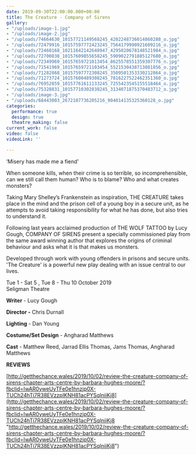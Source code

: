 ```yaml
---
date: 2019-09-30T22:00:00.000+00:00
title: The Creature - Company of Sirens
gallery:
- "/uploads/image-1.jpg"
- "/uploads/image-2.jpg"
- "/uploads/74664630_10157721149568245_4202248736014860288_o.jpg"
- "/uploads/72479916_10157597772423245_7564179990921609216_o.jpg"
- "/uploads/72460168_10211642142648947_4295020678148521984_n.jpg"
- "/uploads/72700838_10157609855658245_5909022791885127680_o.jpg"
- "/uploads/72349969_10157659721013454_8625578551359307776_n.jpg"
- "/uploads/71541969_10157659721103454_5521530438713081856_o.jpg"
- "/uploads/71282868_10157597772308245_3509501353330212864_o.jpg"
- "/uploads/71273724_10157600489308245_7816227522462351360_o.jpg"
- "/uploads/76952859_10157761611133245_7255423545155518464_o.jpg"
- "/uploads/75328831_10157710302838245_3134071875370483712_o.jpg"
- "/uploads/image-3.jpg"
- "/uploads/68443003_2672107736205216_904014135325360128_o.jpg"
categories:
  performance: true
  design: true
  theatre_making: false
current_work: false
video: false
videoLink: ''

---
```

‘Misery has made me a fiend’

When someone kills, when their crime is so terrible, so incomprehensible, can we still call them human? Who is to blame? Who and what creates monsters?

Taking Mary Shelley’s Frankenstein as inspiration, THE CREATURE takes place in the mind and the prison cell of a young boy in a secure unit, as he attempts to avoid taking responsibility for what he has done, but also tries to understand it.

Following last years acclaimed production of THE WOLF TATTOO by Lucy Gough, COMPANY OF SIRENS present a specially commissioned play from the same award winning author that explores the origins of criminal behaviour and asks what it is that makes us monsters.

Developed through work with young offenders in prisons and secure units. 'The Creature' is a powerful new play dealing with an issue central to our lives.

Tue 1 - Sat 5 , Tue 8 - Thu 10 October 2019  
Seligman Theatre

**Writer** - Lucy Gough

**Director -** Chris Durnall

**Lighting** - Dan Young

**Costume/Set Design** - Angharad Matthews

**Cast** - Matthew Reed, Jarrad Ellis Thomas, Jams Thomas, Angharad Matthews

**REVIEWS**

[http://getthechance.wales/2019/10/02/review-the-creature-company-of-sirens-chapter-arts-centre-by-barbara-hughes-moore/?fbclid=IwAR0yweUyTFe0e1hnzjp0X-TUCh24hTi7R38EVzzplKNH81acPYSqlniiKj8](http://getthechance.wales/2019/10/02/review-the-creature-company-of-sirens-chapter-arts-centre-by-barbara-hughes-moore/?fbclid=IwAR0yweUyTFe0e1hnzjp0X-TUCh24hTi7R38EVzzplKNH81acPYSqlniiKj8 "http://getthechance.wales/2019/10/02/review-the-creature-company-of-sirens-chapter-arts-centre-by-barbara-hughes-moore/?fbclid=IwAR0yweUyTFe0e1hnzjp0X-TUCh24hTi7R38EVzzplKNH81acPYSqlniiKj8")